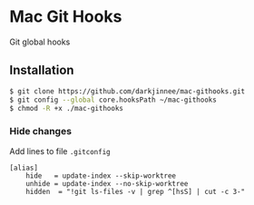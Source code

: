 # Mac Git Hooks
Git global hooks

## Installation
```bash
$ git clone https://github.com/darkjinnee/mac-githooks.git
$ git config --global core.hooksPath ~/mac-githooks
$ chmod -R +x ./mac-githooks
```

### Hide changes
Add lines to file `.gitconfig`
```text
[alias]
    hide   = update-index --skip-worktree
    unhide = update-index --no-skip-worktree
    hidden  = "!git ls-files -v | grep ^[hsS] | cut -c 3-"
```
